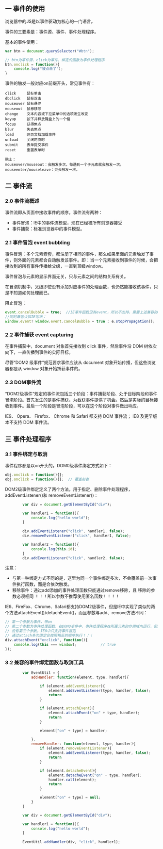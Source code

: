 ## 一 事件的使用

浏览器中的JS是以事件驱动为核心的一门语言。  

事件的三要素是：事件源、事件、事件处理程序。

基本的事件使用：
```js
var btn = document.querySelector("#btn");

// btn为事件源、click为事件，绑定的函数为事件处理程序
btn.onclick = function(){
    console.log("被点击了");
}
```

事件的触发一般对应on前缀开头，常见事件有：
```
click     鼠标单击
dbclick   鼠标双击
mouseover 鼠标悬停
mouseout  鼠标移除
change    文本内容或下拉菜单中的选项发生改变
keyup     按下并释放键盘上的一个健
focus     获得焦点
blur      失去焦点
load      网页文档加载事件
unload    关闭网页时
submit    表单提交事件
reset     重置表单时

贴士：
mouseover/mouseout：会触发多次，每遇到一个子元素就会触发一次。
mouseenter/mouseleave：只会触发一次。
```

## 二 事件流

### 2.0 事件流概述

事件流即从页面中接收事件的顺序，事件流有两种：
- 事件冒泡：IE中的事件流模型，现在已经被所有浏览器接受
- 事件捕获：标准浏览器中的事件模型。

### 2.1 事件冒泡 event bubbling

事件冒泡：多个元素嵌套，都注册了相同的事件，那么如果里面的元素触发了事件，则外面的元素都会自动触发该事件。即：当一个元素接收到事件的时候，会把接收到的所有事件传播给父级，一直到顶级window。  

事件冒泡与元素的显示界面无关，只与元素之间的结构关系有关。  

在冒泡机制中，父级即使没有添加对应事件的处理函数，也仍然能接收该事件，只是不知道如何处理而已。  

阻止冒泡：
```js
event.cancelBubble = true;  //IE事件函数没有event，所以不支持，需要上述兼容的e写法。
//同时兼容火狐IE写法：
window.event? window.event.cancelBubble = true : e.stopPropagation();
```

### 2.2 事件捕获  event capturing

在事件捕获中，document 对象首先接收到 click 事件，然后事件沿 DOM 树依次向下，一直传播到事件的实际目标。   

尽管“DOM2 级事件”规范要求事件应该从 document 对象开始传播，但这些浏览器都是从 window 对象开始捕获事件的。  

### 2.3 DOM事件流

“DOM2级事件”规定的事件流包括三个阶段：事件捕获阶段、处于目标阶段和事件冒泡阶段。首先发生的是事件捕获，为截获事件提供了机会。然后是实际的目标接收到事件。最后一个阶段是冒泡阶段，可以在这个阶段对事件做出响应。  

IE9、 Opera、 Firefox、 Chrome 和 Safari 都支持 DOM 事件流； IE8 及更早版本不支持 DOM 事件流。  

## 三 事件处理程序

### 3.1 事件绑定与取消

事件程序都是以on开头的，DOM0级事件绑定方式如下：
```js
obj.onclick = function(){};
obj.onclick = function(){};  // 覆盖前者
```

DOM2级事件绑定定义了两个方法，用于指定、删除事件处理程序，addEventListener()和 removeEventListener()：
```js
        var div = document.getElementById("div");

        var handler1 = function(){
            console.log("hello world");
        }
        
        div.addEventListener("click", handler1, false);
        div.removeEventListener("click", handler1, false);

        var handler2 = function(){
            console.log(this.id);
        }
        div.addEventListener("click", handler2, false);
```
注意：
- 与第一种绑定方式不同的是，这里为同一个事件绑定多次，不会覆盖前一次事件执行函数，而是会依次触发。
- 移除事件：通过add添加的事件处理函数只能通过remove移除，且 移除的参数必须相同 ！！！所以参数不推荐使用匿名函数！！！！

IE9、FireFox、Chrome、Safari都支持DOM2级事件，但是IE中实现了类似的两个方法attachEvent()/detachEvent()，而且参数与add、remove方法不同：
```js
// 第一个参数为事件，带on
// 第二个参数为事件处理函数，在DOM0事件中，事件处理程序在所属元素的作用域内运行，但是IE8中，事件处理程序在全局作用域中运行，所以this等于window
// 没有第三个参数，IE8中只支持事件冒泡
// 通过attach多次绑定会按照相反的顺序执行！！！
div.attachEvent("onclick", function(){
    console.log(this === window);           // true
});
```

### 3.2 兼容的事件绑定函数与取消工具
```js
        var EventUtil = {
            addHandler: function(element, type, handler){

                if (element.addEventListener){
                    element.addEventListener(type, handler, false);
                    return
                }

                if (element.attachEvent){
                    element.attachEvent("on" + type, handler);
                    return
                }

                element["on" + type] = handler;

            },
            removeHandler: function(element, type, handler){
                if (element.removeEventListener){
                    element.addEventListener(type, handler, false);
                    return
                }

                if (element.detacheEvent){
                    element.detacheEvent("on" + type, handler);
                    handler.call(element);
                    return
                }

                element["on" + type] = null;
            }
        }

        var div = document.getElementById("div");

        var handler1 = function(){
            console.log("hello world");
        }
        
        EventUtil.addHandler(div, "click", handler1);
```